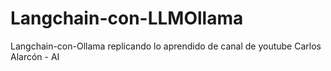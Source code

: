 # Langchain-con-LLMOllama
Langchain-con-Ollama replicando lo aprendido de canal de youtube Carlos Alarcón - AI
